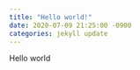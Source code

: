 ```yaml
---
title: "Hello world!"
date: 2020-07-09 21:25:00 -0900
categories: jekyll update
---
```


Hello world
